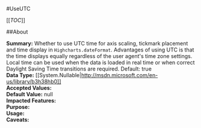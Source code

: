 #UseUTC

[[_TOC_]]

##About

**Summary:**  Whether to use UTC time for axis scaling, tickmark placement and time display in <code>Highcharts.dateFormat</code>. Advantages of using UTC is that the time displays equally regardless of the user agent's time zone settings. Local time can be used when the data is loaded in real time or when correct Daylight Saving Time transitions are required. Default: true   
**Data Type:** [[System.Nullable|http://msdn.microsoft.com/en-us/library/b3h38hb0]]  
**Accepted Values:**   
**Default Value:** null  
**Impacted Features:**   
**Purpose:**   
**Usage:**   
**Caveats:**   

